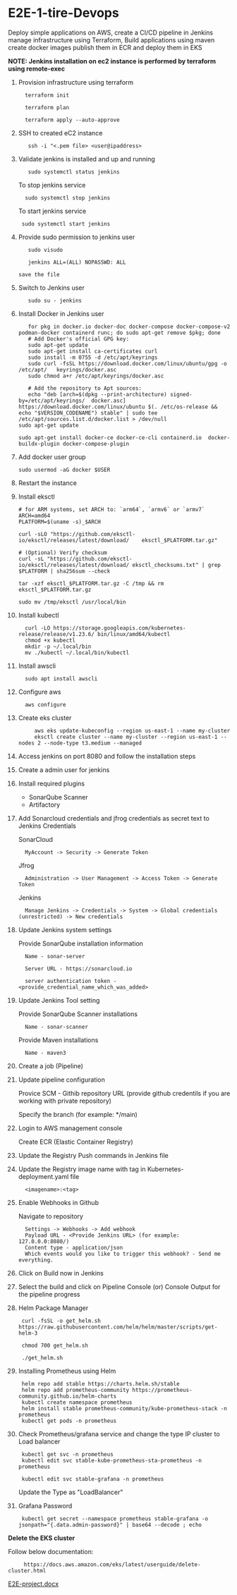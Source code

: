 # E2E-1-tire-Devops
Deploy simple applications on AWS, create a CI/CD pipeline in Jenkins manage infrastructure using Terraform, Build applications using maven create docker images publish them in ECR and deploy them in EKS


**NOTE: Jenkins installation on ec2 instance is performed by terraform using remote-exec**

1. Provision infrastructure using terraform

         terraform init

         terraform plan

         terraform apply --auto-approve

2. SSH to created eC2 instance

          ssh -i "<.pem file> <user@ipaddress>

3. Validate jenkins is installed and up and running

          sudo systemctl status jenkins

   To stop jenkins service

         sudo systemctl stop jenkins

   To start jenkins service
   
        sudo systemctl start jenkins


4. Provide sudo permission to jenkins user

          sudo visudo

          jenkins ALL=(ALL) NOPASSWD: ALL

       save the file

5. Switch to Jenkins user

          sudo su - jenkins

6. Install Docker in Jenkins user

          for pkg in docker.io docker-doc docker-compose docker-compose-v2    podman-docker containerd runc; do sudo apt-get remove $pkg; done
          # Add Docker's official GPG key:
          sudo apt-get update
          sudo apt-get install ca-certificates curl
          sudo install -m 0755 -d /etc/apt/keyrings
          sudo curl -fsSL https://download.docker.com/linux/ubuntu/gpg -o /etc/apt/   keyrings/docker.asc
          sudo chmod a+r /etc/apt/keyrings/docker.asc

          # Add the repository to Apt sources:
          echo "deb [arch=$(dpkg --print-architecture) signed-by=/etc/apt/keyrings/  docker.asc] https://download.docker.com/linux/ubuntu $(. /etc/os-release && echo "$VERSION_CODENAME") stable" | sudo tee /etc/apt/sources.list.d/docker.list > /dev/null
       sudo apt-get update

       sudo apt-get install docker-ce docker-ce-cli containerd.io  docker-buildx-plugin docker-compose-plugin

7. Add docker user group

       sudo usermod -aG docker $USER

8. Restart the instance

9. Install eksctl

       # for ARM systems, set ARCH to: `arm64`, `armv6` or `armv7`
       ARCH=amd64
       PLATFORM=$(uname -s)_$ARCH

       curl -sLO "https://github.com/eksctl-io/eksctl/releases/latest/download/    eksctl_$PLATFORM.tar.gz"

       # (Optional) Verify checksum
       curl -sL "https://github.com/eksctl-io/eksctl/releases/latest/download/ eksctl_checksums.txt" | grep $PLATFORM | sha256sum --check

       tar -xzf eksctl_$PLATFORM.tar.gz -C /tmp && rm eksctl_$PLATFORM.tar.gz

       sudo mv /tmp/eksctl /usr/local/bin


10. Install kubectl

          curl -LO https://storage.googleapis.com/kubernetes-release/release/v1.23.6/ bin/linux/amd64/kubectl
          chmod +x kubectl
          mkdir -p ~/.local/bin
          mv ./kubectl ~/.local/bin/kubectl

11. Install awscli

          sudo apt install awscli

12. Configure aws

          aws configure

13. Create eks cluster

             aws eks update-kubeconfig --region us-east-1 --name my-cluster
             eksctl create cluster --name my-cluster --region us-east-1 --nodes 2 --node-type t3.medium --managed

14. Access jenkins on port 8080 and follow the installation steps

15. Create a admin user for jenkins

16. Install required plugins
    - SonarQube Scanner
    - Artifactory

17. Add Sonarcloud credentials and jfrog credentials as secret text to Jenkins Credentials

    SonarCloud

          MyAccount -> Security -> Generate Token

    Jfrog

          Administration -> User Management -> Access Token -> Generate Token

    Jenkins

          Manage Jenkins -> Credentials -> System -> Global credentials (unrestricted) -> New credentials

18. Update Jenkins system settings

       Provide SonarQube installation information

          Name - sonar-server
    
          Server URL - https://sonarcloud.io
    
          server authentication token - <provide_credential_name_which_was_added>

19. Update Jenkins Tool setting

       Provide SonarQube Scanner installations
    
          Name - sonar-scanner
    
       Provide Maven installations
    
          Name - maven3

20. Create a job (Pipeline)

21. Update pipeline configuration

    Provice SCM - Githib repository URL (provide github credentils if you are working with private repository)

    Specify the branch (for example: */main)

22. Login to AWS management console

       Create ECR (Elastic Container Registry)

23. Update the Registry Push commands in Jenkins file

24. Update the Registry image name with tag in Kubernetes-deployment.yaml file

          <imagename>:<tag>

25. Enable Webhooks in Github
    
       Navigate to repository
    
          Settings -> Webhooks -> Add webhook
          Payload URL - <Provide Jenkins URL> (for example: 127.0.0.0:8080/)
          Content type - application/json
          Which events would you like to trigger this webhook? - Send me everything.

26. Click on Build now in Jenkins

27. Select the build and click on Pipeline Console (or) Console Output for the pipeline progress

28. Helm Package Manager

         curl -fsSL -o get_helm.sh https://raw.githubusercontent.com/helm/helm/master/scripts/get-helm-3

         chmod 700 get_helm.sh

         ./get_helm.sh

29. Installing Prometheus using Helm

         helm repo add stable https://charts.helm.sh/stable
         helm repo add prometheus-community https://prometheus-community.github.io/helm-charts
         kubectl create namespace prometheus
         helm install stable prometheus-community/kube-prometheus-stack -n prometheus
         kubectl get pods -n prometheus

30. Check Prometheus/grafana service and change the type IP cluster to Load balancer

         kubectl get svc -n prometheus
         kubectl edit svc stable-kube-prometheus-sta-prometheus -n prometheus

         kubectl edit svc stable-grafana -n prometheus

    Update the Type as "LoadBalancer"

31. Grafana Password

         kubectl get secret --namespace prometheus stable-grafana -o jsonpath="{.data.admin-password}" | base64 --decode ; echo

**Delete the EKS cluster** 

Follow below documentation:

         https://docs.aws.amazon.com/eks/latest/userguide/delete-cluster.html

[E2E-project.docx](https://github.com/user-attachments/files/16170921/E2E-project.docx)
